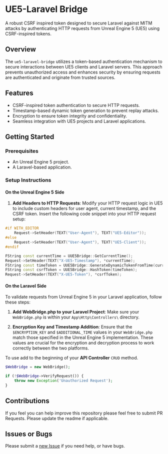 # UE5-Laravel Bridge
A robust CSRF inspired token designed to secure Laravel against MITM attacks by authenticating HTTP requests from Unreal Engine 5 (UE5) using CSRF-inspired tokens.

## Overview

The `ue5-laravel-bridge` utilizes a token-based authentication mechanism to secure interactions between UE5 clients and Laravel servers. This approach prevents unauthorized access and enhances security by ensuring requests are authenticated and originate from trusted sources.

## Features

- CSRF-inspired token authentication to secure HTTP requests.
- Timestamp-based dynamic token generation to prevent replay attacks.
- Encryption to ensure token integrity and confidentiality.
- Seamless integration with UE5 projects and Laravel applications.

## Getting Started

### Prerequisites

- An Unreal Engine 5 project.
- A Laravel-based application.

### Setup Instructions

#### On the Unreal Engine 5 Side

1. **Add Headers to HTTP Requests**: Modify your HTTP request logic in UE5 to include custom headers for user agent, current timestamp, and the CSRF token. Insert the following code snippet into your HTTP request setup:

```cpp
#if WITH_EDITOR
    Request->SetHeader(TEXT("User-Agent"), TEXT("UE5-Editor"));
#else
    Request->SetHeader(TEXT("User-Agent"), TEXT("UE5-Client"));
#endif

FString const currentTime = UUE5Bridge::GetCurrentTime();
Request->SetHeader(TEXT("X-UE5-Timestamp"), *currentTime);
FString const timeToken = UUE5Bridge::GenerateDynamicTokenFromTime(currentTime);
FString const csrfToken = UUE5Bridge::HashToken(timeToken);
Request->SetHeader(TEXT("X-UE5-Token"), *csrfToken);
```
#### On the Laravel Side

To validate requests from Unreal Engine 5 in your Laravel application, follow these steps:

1. **Add WebBridge.php to your Laravel Project**: Make sure your `WebBridge.php` is within your `App\Http\Controllers\` directory.


2. **Encryption Key and Timestamp Addition**: Ensure that the `$ENCRYPTION_KEY` and `$ADDITIONAL_TIME` values in your `WebBridge.php` match those specified in the Unreal Engine 5 implementation. These values are crucial for the encryption and decryption process to work correctly between the two platforms.

To use add to the beginning of your **API Controller** `CRUD` method.

```php
$WebBridge = new WebBridge();

if (!$WebBridge->VerifyRequest()) {
    throw new Exception('Unauthorized Request');
}
```

## Contributions

If you feel you can help improve this repository please feel free to submit PR Requests. Please update the readme if applicable.


## Issues or Bugs

Please submit a [new Issue](https://github.com/levizoesch/ue5-laravel-bridge/issues/new) if you need help, or have bugs.
